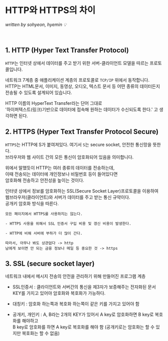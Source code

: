 # HTTP와 HTTPS의 차이
*written by sohyeon, hyemin 💡*

<br>

## 1. HTTP (Hyper Text Transfer Protocol)

`HTTP`는 인터넷 상에서 데이터를 주고 받기 위한 서버-클라이언트 모델을 따르는 프로토콜입니다.  

네트워크 7계층 중 애플리케이션 계층의 프로토콜로 `TCP/IP` 위에서 동작합니다.  
HTTP는 HTML문서, 이미지, 동영상, 오디오, 텍스트 문서 등 어떤 종류의 데이터든지 전송될 수 있도록 설계되어 있습니다.  

HTTP 이름의 HyperText Transfer라는 단어 그대로  
'하이퍼텍스트(링크)기반으로 데이터에 접속해 원하는 데이터가 수신되도록 한다.' 고 생각하면 된다.  

## 2. HTTPS (Hyper Text Transfer Protocol Secure)

`HTTPS`는 HTTP에 S가 붙여져있다. 여기서 `S`는 secure socket, 안전한 통신망을 뜻한다.  
브라우저와 웹 사이트 간의 모든 통신이 암호화되어 있음을 의미합니다.  

위에서 말했듯이 HTTP는 여러 종류의 데이터를 전송하는데,  
이때 전송되는 데이터에 개인정보나 비밀번호 등이 들어있다면  
암호화해 전송하고 안전성을 높이는 것이다.  

인터넷 상에서 정보를 암호화하는 SSL(Secure Socket Layer)프로토콜을 이용하여  
웹브라우저(클라이언트)와 서버가 데이터를 주고 받는 통신 규약이다.  
공개키 암호화 방식을 따른다.  


    모든 페이지에서 HTTPS를 사용하지는 않는다.

    - HTTPS 사용을 위해서 SSL 인증서 구입 비용 및 갱신 비용이 발생한다.

    - HTTP에 비해 서버에 부하가 더 많이 간다.

    따라서, 아무나 봐도 상관없다 -> http
    남에게 보이면 안 되는 금융 정보나 메일 등 중요한 것 -> https


## 3. SSL (secure socket layer)

네트워크 내에서 메시지 전송의 안전을 관리하기 위해 만들어진 프로그램 계층  

- SSL인증서 : 클라이언트와 서버간의 통신을 제3자가 보증해주는 전자화된 문서  
              KEY를 가지고 있어야 암호화와 복호화가 가능하다.  

- 대칭키 : 암호화 하는쪽과 복호화 하는쪽이 같은 키를 가지고 있어야 함  

- 공개키, 개인키 : A, B라는 2개의 KEY가 있어서 
                  A key로 암호화하면 B key로 복호화를 해야하고  
                  B key로 암호화를 하면 A key로 복호화를 해야 함
                  (공개키로는 암호화는 할 수 있지만 복호화는 할 수 없음)
